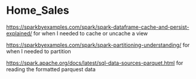 # Home_Sales

https://sparkbyexamples.com/spark/spark-dataframe-cache-and-persist-explained/
for when I needed to cache or uncache a view

https://sparkbyexamples.com/spark/spark-partitioning-understanding/
for when I needed to partition

https://spark.apache.org/docs/latest/sql-data-sources-parquet.html
for reading the formatted parquest data
